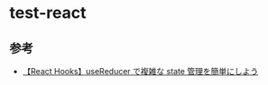 # test-react

## 参考

- [【React Hooks】useReducer で複雑な state 管理を簡単にしよう](https://tyotto-good.com/blog/usereducer)
